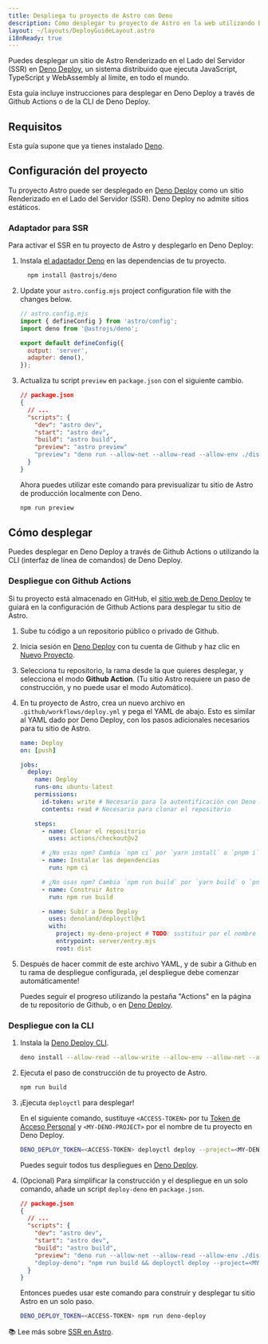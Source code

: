 ```yaml
---
title: Despliega tu proyecto de Astro con Deno
description: Cómo desplegar tu proyecto de Astro en la web utilizando Deno.
layout: ~/layouts/DeployGuideLayout.astro
i18nReady: true
---
```


Puedes desplegar un sitio de Astro Renderizado en el Lado del Servidor (SSR) en [Deno Deploy](https://deno.com/deploy), un sistema distribuido que ejecuta JavaScript, TypeScript y WebAssembly al límite, en todo el mundo.

Esta guía incluye instrucciones para desplegar en Deno Deploy a través de Github Actions o de la CLI de Deno Deploy.

## Requisitos

Esta guía supone que ya tienes instalado [Deno](https://deno.land/).

## Configuración del proyecto

Tu proyecto Astro puede ser desplegado en [Deno Deploy](https://deno.com/deploy) como un sitio Renderizado en el Lado del Servidor (SSR). Deno Deploy no admite sitios estáticos.

### Adaptador para SSR

Para activar el SSR en tu proyecto de Astro y desplegarlo en Deno Deploy:

1. Instala [el adaptador Deno](https://github.com/withastro/astro/tree/main/packages/integrations/deno) en las dependencias de tu proyecto.

    ```bash
      npm install @astrojs/deno
    ```

1. Update your `astro.config.mjs` project configuration file with the changes below.

    ```js ins={3,6-7}
    // astro.config.mjs
    import { defineConfig } from 'astro/config';
    import deno from '@astrojs/deno';

    export default defineConfig({
      output: 'server',
      adapter: deno(),
    });
    ```

1. Actualiza tu script `preview` en `package.json` con el siguiente cambio.

    ```json del={8} ins={9}
    // package.json
    {
      // ...
      "scripts": {
        "dev": "astro dev",
        "start": "astro dev",
        "build": "astro build",
        "preview": "astro preview"
        "preview": "deno run --allow-net --allow-read --allow-env ./dist/server/entry.mjs"
      }
    }
    ```
    
    Ahora puedes utilizar este comando para previsualizar tu sitio de Astro de producción localmente con Deno.
    
    ```bash
    npm run preview
    ```

## Cómo desplegar

Puedes desplegar en Deno Deploy a través de Github Actions o utilizando la CLI (interfaz de línea de comandos) de Deno Deploy.

### Despliegue con Github Actions

Si tu proyecto está almacenado en GitHub, el [sitio web de Deno Deploy](https://dash.deno.com/) te guiará en la configuración de Github Actions para desplegar tu sitio de Astro.

1. Sube tu código a un repositorio público o privado de Github.

1. Inicia sesión en [Deno Deploy](https://dash.deno.com/) con tu cuenta de Github y haz clic en [Nuevo Proyecto](https://dash.deno.com).

1. Selecciona tu repositorio, la rama desde la que quieres desplegar, y selecciona el modo **Github Action**. (Tu sitio Astro requiere un paso de construcción, y no puede usar el modo Automático).
   
1. En tu proyecto de Astro, crea un nuevo archivo en `.github/workflows/deploy.yml` y pega el YAML de abajo. Esto es similar al YAML dado por Deno Deploy, con los pasos adicionales necesarios para tu sitio de Astro.

    ```yaml
    name: Deploy
    on: [push]

    jobs:
      deploy:
        name: Deploy
        runs-on: ubuntu-latest
        permissions:
          id-token: write # Necesario para la autentificación con Deno Deploy
          contents: read # Necesario para clonar el repositorio

        steps:
          - name: Clonar el repositorio
            uses: actions/checkout@v2

          # ¿No usas npm? Cambia `npm ci` por `yarn install` o `pnpm i`.
          - name: Instalar las dependencias
            run: npm ci
    
          # ¿No usas npm? Cambia `npm run build` por `yarn build` o `pnpm run build`.
          - name: Construir Astro
            run: npm run build

          - name: Subir a Deno Deploy
            uses: denoland/deployctl@v1
            with:
              project: my-deno-project # TODO: sustituir por el nombre del proyecto Deno Deploy
              entrypoint: server/entry.mjs
              root: dist
    ```

1. Después de hacer commit de este archivo YAML, y de subir a Github en tu rama de despliegue configurada, ¡el despliegue debe comenzar automáticamente!

   Puedes seguir el progreso utilizando la pestaña "Actions" en la página de tu repositorio de Github, o en [Deno Deploy](https://dash.deno.com).


### Despliegue con la CLI

1. Instala la [Deno Deploy CLI](https://deno.com/deploy/docs/deployctl).

    ```bash
    deno install --allow-read --allow-write --allow-env --allow-net --allow-run --no-check -r -f https://deno.land/x/deploy/deployctl.ts
    ```

1. Ejecuta el paso de construcción de tu proyecto de Astro.

    ```bash
    npm run build
    ```

1. ¡Ejecuta `deployctl` para desplegar!

   En el siguiente comando, sustituye `<ACCESS-TOKEN>` por tu [Token de Acceso Personal](https://dash.deno.com/user/access-tokens) y `<MY-DENO-PROJECT>` por el nombre de tu proyecto en Deno Deploy.

    ```bash
    DENO_DEPLOY_TOKEN=<ACCESS-TOKEN> deployctl deploy --project=<MY-DENO-PROJECT> --no-static --include=./dist ./dist/server/entry.mjs
    ```
    
    Puedes seguir todos tus despliegues en [Deno Deploy](https://dash.deno.com).

1. (Opcional) Para simplificar la construcción y el despliegue en un solo comando, añade un script `deploy-deno` en `package.json`.

    ```json ins={9}
    // package.json
    {
      // ...
      "scripts": {
        "dev": "astro dev",
        "start": "astro dev",
        "build": "astro build",
        "preview": "deno run --allow-net --allow-read --allow-env ./dist/server/entry.mjs"
        "deploy-deno": "npm run build && deployctl deploy --project=<MY-DENO-PROJECT> --no-static --include=./dist ./dist/server/entry.mjs"
      }
    }
    ```
    
    Entonces puedes usar este comando para construir y desplegar tu sitio Astro en un solo paso.
    
    ```bash
    DENO_DEPLOY_TOKEN=<ACCESS-TOKEN> npm run deno-deploy
    ```


📚 Lee más sobre [SSR en Astro](/es/guides/server-side-rendering/).